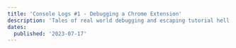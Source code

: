 ```yaml
---
title: 'Console Logs #1 - Debugging a Chrome Extension'
description: 'Tales of real world debugging and escaping tutorial hell.'
dates:
  published: '2023-07-17'
---
```

